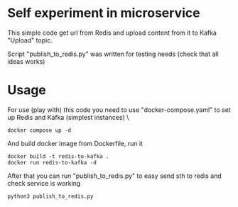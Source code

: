 # Self experiment in microservice 

This simple code get url from Redis and upload content from it to Kafka "Upload" topic.

Script "publish_to_redis.py" was written for testing needs (check that all ideas works)
# Usage

For use (play with) this code you need to use "docker-compose.yaml" to set up Redis and Kafka (simplest instances) \
``` 
docker compose up -d 
```
And build docker image from Dockerfile, run it 
```
docker build -t redis-to-kafka . 
docker run redis-to-kafka -d
```
After that you can run "publish_to_redis.py" to easy send sth to redis and check service is working

```
python3 publish_to_redis.py
```